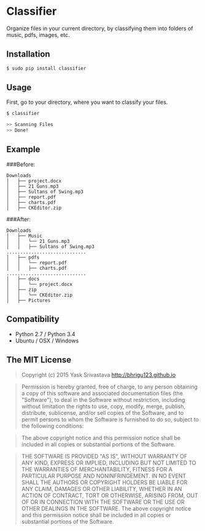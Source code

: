 # Classifier
Organize files in your current directory, by classifying them into folders of music, pdfs, images, etc.

## Installation
```sh
$ sudo pip install classifier
```

## Usage
First, go to your directory, where you want to classify your files.
```sh
$ classifier
``` 
```sh
>> Scanning Files
>> Done!
```

## Example
###Before:
```
Downloads
│   ├── project.docx
│   ├── 21 Guns.mp3
│   ├── Sultans of Swing.mp3
│   ├── report.pdf
│   ├── charts.pdf
│   ├── CKEditor.zip
```

###After:
```
Downloads
│   ├── Music
│   │   └── 21 Guns.mp3
│   │   ├── Sultans of Swing.mp3
.............................
│   ├── pdfs
│   │   └── report.pdf
│   │   ├── charts.pdf
.............................
│   ├── docs
│   │   └── project.docx
│   ├── zip
│   │   └── CKEditor.zip
│   ├── Pictures
```

## Compatibility 
* Python 2.7 / Python 3.4
* Ubuntu / OSX / Windows 

## The MIT License
> Copyright (c) 2015 Yask Srivastava http://bhrigu123.github.io

> Permission is hereby granted, free of charge, to any person obtaining a copy
of this software and associated documentation files (the "Software"), to deal
in the Software without restriction, including without limitation the rights
to use, copy, modify, merge, publish, distribute, sublicense, and/or sell
copies of the Software, and to permit persons to whom the Software is
furnished to do so, subject to the following conditions:

> The above copyright notice and this permission notice shall be included in
all copies or substantial portions of the Software.

> THE SOFTWARE IS PROVIDED "AS IS", WITHOUT WARRANTY OF ANY KIND, EXPRESS OR
IMPLIED, INCLUDING BUT NOT LIMITED TO THE WARRANTIES OF MERCHANTABILITY,
FITNESS FOR A PARTICULAR PURPOSE AND NONINFRINGEMENT. IN NO EVENT SHALL THE
AUTHORS OR COPYRIGHT HOLDERS BE LIABLE FOR ANY CLAIM, DAMAGES OR OTHER
LIABILITY, WHETHER IN AN ACTION OF CONTRACT, TORT OR OTHERWISE, ARISING FROM,
OUT OF OR IN CONNECTION WITH THE SOFTWARE OR THE USE OR OTHER DEALINGS IN
THE SOFTWARE.
The above copyright notice and this permission notice shall be included in all copies or substantial portions of the Software.
